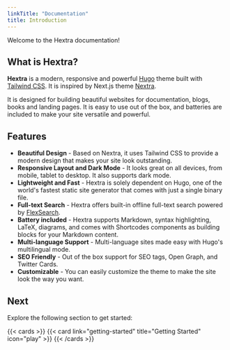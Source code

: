 ```yaml
---
linkTitle: "Documentation"
title: Introduction
---
```


Welcome to the Hextra documentation!

## What is Hextra?

**Hextra** is a modern, responsive and powerful [Hugo](https://gohugo.io/) theme built with [Tailwind CSS](https://tailwindcss.com/). It is inspired by Next.js theme [Nextra](https://github.com/shuding/nextra).

It is designed for building beautiful websites for documentation, blogs, books and landing pages.
It is easy to use out of the box, and batteries are included to make your site versatile and powerful.

## Features

- **Beautiful Design** - Based on Nextra, it uses Tailwind CSS to provide a modern design that makes your site look outstanding.
- **Responsive Layout and Dark Mode** - It looks great on all devices, from mobile, tablet to desktop. It also supports dark mode.
- **Lightweight and Fast** - Hextra is solely dependent on Hugo, one of the world's fastest static site generator that comes with just a single binary file.
- **Full-text Search** - Hextra offers built-in offline full-text search powered by [FlexSearch](https://github.com/nextapps-de/flexsearch).
- **Battery included** - Hextra supports Markdown, syntax highlighting, LaTeX, diagrams, and comes with Shortcodes components as building blocks for your Markdown content.
- **Multi-language Support** - Multi-language sites made easy with Hugo's multilingual mode.
- **SEO Friendly** - Out of the box support for SEO tags, Open Graph, and Twitter Cards.
- **Customizable** - You can easily customize the theme to make the site look the way you want.

## Next

Explore the following section to get started:

{{< cards >}}
  {{< card link="getting-started" title="Getting Started" icon="play" >}}
{{< /cards >}}
